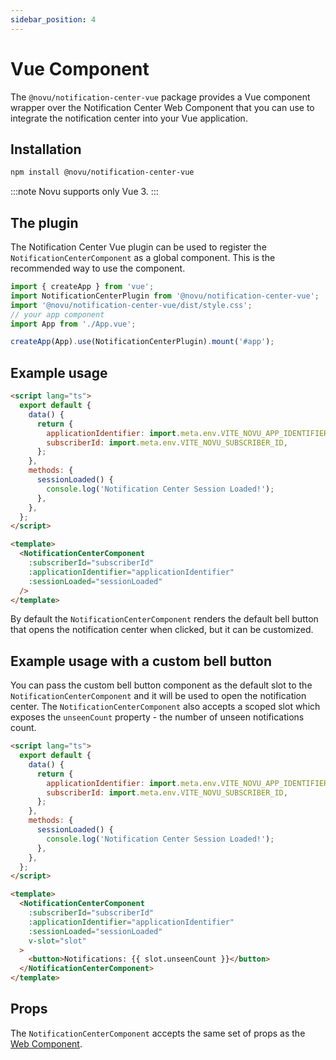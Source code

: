 ```yaml
---
sidebar_position: 4
---
```


# Vue Component

The `@novu/notification-center-vue` package provides a Vue component wrapper over the Notification Center Web Component that you can use to integrate the notification center into your Vue application.

## Installation

```bash
npm install @novu/notification-center-vue
```

:::note
Novu supports only Vue 3.
:::

## The plugin

The Notification Center Vue plugin can be used to register the `NotificationCenterComponent` as a global component. This is the recommended way to use the component.

```js
import { createApp } from 'vue';
import NotificationCenterPlugin from '@novu/notification-center-vue';
import '@novu/notification-center-vue/dist/style.css';
// your app component
import App from './App.vue';

createApp(App).use(NotificationCenterPlugin).mount('#app');
```

## Example usage

```html
<script lang="ts">
  export default {
    data() {
      return {
        applicationIdentifier: import.meta.env.VITE_NOVU_APP_IDENTIFIER,
        subscriberId: import.meta.env.VITE_NOVU_SUBSCRIBER_ID,
      };
    },
    methods: {
      sessionLoaded() {
        console.log('Notification Center Session Loaded!');
      },
    },
  };
</script>

<template>
  <NotificationCenterComponent
    :subscriberId="subscriberId"
    :applicationIdentifier="applicationIdentifier"
    :sessionLoaded="sessionLoaded"
  />
</template>
```

By default the `NotificationCenterComponent` renders the default bell button that opens the notification center when clicked, but it can be customized.

## Example usage with a custom bell button

You can pass the custom bell button component as the default slot to the `NotificationCenterComponent` and it will be used to open the notification center.
The `NotificationCenterComponent` also accepts a scoped slot which exposes the `unseenCount` property - the number of unseen notifications count.

```html
<script lang="ts">
  export default {
    data() {
      return {
        applicationIdentifier: import.meta.env.VITE_NOVU_APP_IDENTIFIER,
        subscriberId: import.meta.env.VITE_NOVU_SUBSCRIBER_ID,
      };
    },
    methods: {
      sessionLoaded() {
        console.log('Notification Center Session Loaded!');
      },
    },
  };
</script>

<template>
  <NotificationCenterComponent
    :subscriberId="subscriberId"
    :applicationIdentifier="applicationIdentifier"
    :sessionLoaded="sessionLoaded"
    v-slot="slot"
  >
    <button>Notifications: {{ slot.unseenCount }}</button>
  </NotificationCenterComponent>
</template>
```

## Props

The `NotificationCenterComponent` accepts the same set of props as the [Web Component](./web-component#properties).
